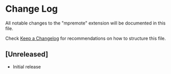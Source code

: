 # Change Log

All notable changes to the "mpremote" extension will be documented in this file.

Check [Keep a Changelog](http://keepachangelog.com/) for recommendations on how to structure this file.

## [Unreleased]

- Initial release